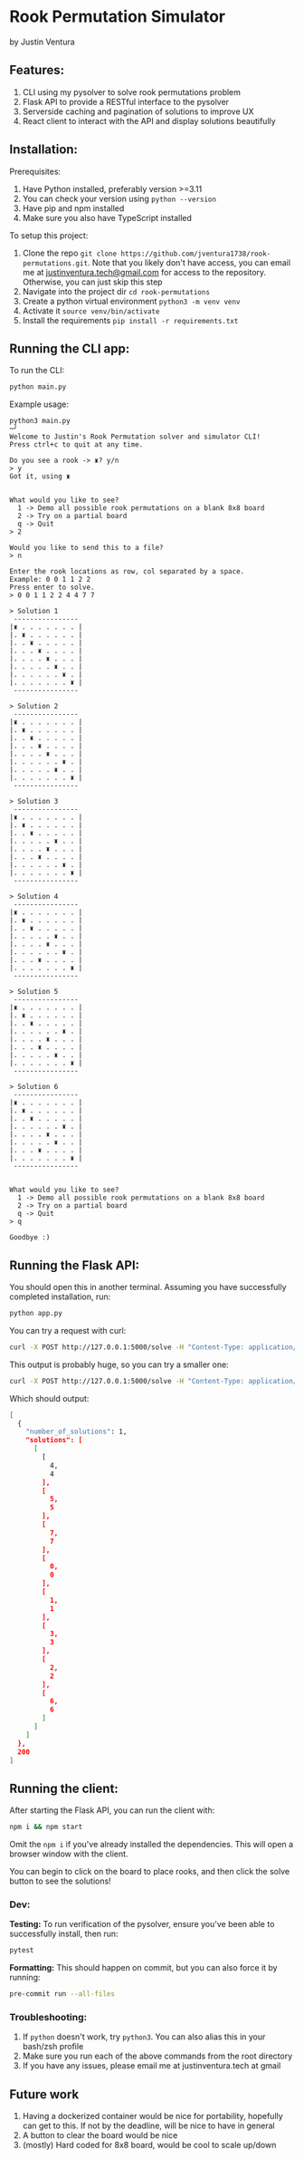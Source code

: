 # Rook Permutation Simulator

by Justin Ventura

## Features:

1. CLI using my pysolver to solve rook permutations problem
2. Flask API to provide a RESTful interface to the pysolver
3. Serverside caching and pagination of solutions to improve UX
4. React client to interact with the API and display solutions beautifully

## Installation:

Prerequisites:

1. Have Python installed, preferably version >=3.11
2. You can check your version using `python --version`
3. Have pip and npm installed
4. Make sure you also have TypeScript installed

To setup this project:

1. Clone the repo `git clone https://github.com/jventura1738/rook-permutations.git`. Note that you likely don't have access, you can email me at justinventura.tech@gmail.com for access to the repository. Otherwise, you can just skip this step
2. Navigate into the project dir `cd rook-permutations`
3. Create a python virtual environment `python3 -m venv venv`
4. Activate it `source venv/bin/activate`
5. Install the requirements `pip install -r requirements.txt`

## Running the CLI app:

To run the CLI:

```bash
python main.py
```

Example usage:

```
python3 main.py                                                                                                    ─╯
Welcome to Justin's Rook Permutation solver and simulator CLI!
Press ctrl+c to quit at any time.

Do you see a rook -> ♜? y/n
> y
Got it, using ♜


What would you like to see?
  1 -> Demo all possible rook permutations on a blank 8x8 board
  2 -> Try on a partial board
  q -> Quit
> 2

Would you like to send this to a file?
> n

Enter the rook locations as row, col separated by a space.
Example: 0 0 1 1 2 2
Press enter to solve.
> 0 0 1 1 2 2 4 4 7 7

> Solution 1
 ----------------
|♜ . . . . . . . |
|. ♜ . . . . . . |
|. . ♜ . . . . . |
|. . . ♜ . . . . |
|. . . . ♜ . . . |
|. . . . . ♜ . . |
|. . . . . . ♜ . |
|. . . . . . . ♜ |
 ----------------

> Solution 2
 ----------------
|♜ . . . . . . . |
|. ♜ . . . . . . |
|. . ♜ . . . . . |
|. . . ♜ . . . . |
|. . . . ♜ . . . |
|. . . . . . ♜ . |
|. . . . . ♜ . . |
|. . . . . . . ♜ |
 ----------------

> Solution 3
 ----------------
|♜ . . . . . . . |
|. ♜ . . . . . . |
|. . ♜ . . . . . |
|. . . . . ♜ . . |
|. . . . ♜ . . . |
|. . . ♜ . . . . |
|. . . . . . ♜ . |
|. . . . . . . ♜ |
 ----------------

> Solution 4
 ----------------
|♜ . . . . . . . |
|. ♜ . . . . . . |
|. . ♜ . . . . . |
|. . . . . ♜ . . |
|. . . . ♜ . . . |
|. . . . . . ♜ . |
|. . . ♜ . . . . |
|. . . . . . . ♜ |
 ----------------

> Solution 5
 ----------------
|♜ . . . . . . . |
|. ♜ . . . . . . |
|. . ♜ . . . . . |
|. . . . . . ♜ . |
|. . . . ♜ . . . |
|. . . ♜ . . . . |
|. . . . . ♜ . . |
|. . . . . . . ♜ |
 ----------------

> Solution 6
 ----------------
|♜ . . . . . . . |
|. ♜ . . . . . . |
|. . ♜ . . . . . |
|. . . . . . ♜ . |
|. . . . ♜ . . . |
|. . . . . ♜ . . |
|. . . ♜ . . . . |
|. . . . . . . ♜ |
 ----------------


What would you like to see?
  1 -> Demo all possible rook permutations on a blank 8x8 board
  2 -> Try on a partial board
  q -> Quit
> q

Goodbye :)
```

## Running the Flask API:

You should open this in another terminal. Assuming you have successfully completed installation, run:

```bash
python app.py
```

You can try a request with curl:

```bash
curl -X POST http://127.0.0.1:5000/solve -H "Content-Type: application/json" -d '{"rooks": [[0, 0]]}'
```

This output is probably huge, so you can try a smaller one:

```bash
curl -X POST http://127.0.0.1:5000/solve -H "Content-Type: application/json" -d '{"rooks": [[0, 0], [1,1], [2,2], [3,3], [4,4], [5,5], [6,6]]}'
```

Which should output:

```bash
[
  {
    "number_of_solutions": 1,
    "solutions": [
      [
        [
          4,
          4
        ],
        [
          5,
          5
        ],
        [
          7,
          7
        ],
        [
          0,
          0
        ],
        [
          1,
          1
        ],
        [
          3,
          3
        ],
        [
          2,
          2
        ],
        [
          6,
          6
        ]
      ]
    ]
  },
  200
]
```

## Running the client:

After starting the Flask API, you can run the client with:

```bash
npm i && npm start
```

Omit the `npm i` if you've already installed the dependencies. This will open a browser window with the client.

You can begin to click on the board to place rooks, and then click the solve button to see the solutions!

### Dev:

**Testing:** To run verification of the pysolver, ensure you've been able to successfully install, then run:

```bash
pytest
```

**Formatting:** This should happen on commit, but you can also force it by running:

```bash
pre-commit run --all-files
```

### Troubleshooting:

1. If `python` doesn't work, try `python3`. You can also alias this in your bash/zsh profile
2. Make sure you run each of the above commands from the root directory
3. If you have any issues, please email me at justinventura.tech at gmail

## Future work

1. Having a dockerized container would be nice for portability, hopefully can get to this. If not by the deadline, will be nice to have in general
2. A button to clear the board would be nice
3. (mostly) Hard coded for 8x8 board, would be cool to scale up/down
